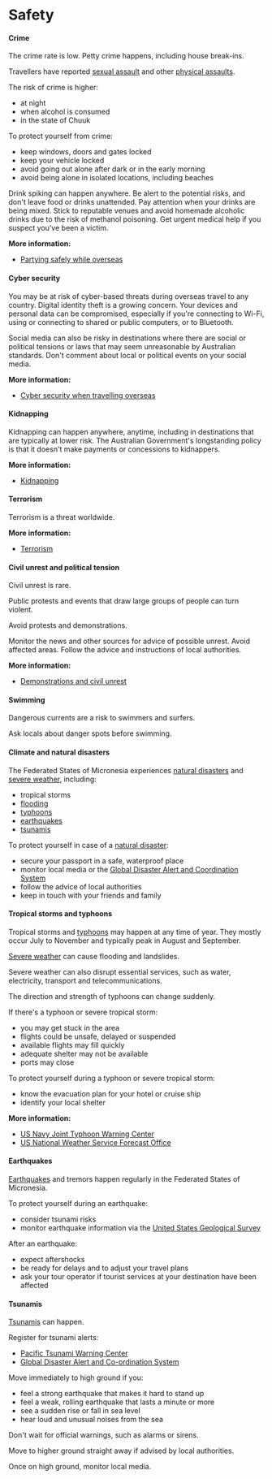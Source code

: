# Safety

#### Crime

The crime rate is low. Petty crime happens, including house break-ins.

Travellers have reported [sexual assault](/before-you-go/safety/sexual-assault "Reducing the risk of sexual assault and harassment") and other [physical assaults](/before-you-go/safety/assault "Reducing the risk of assault").

The risk of crime is higher:

* at night
* when alcohol is consumed
* in the state of Chuuk

To protect yourself from crime:

* keep windows, doors and gates locked
* keep your vehicle locked
* avoid going out alone after dark or in the early morning
* avoid being alone in isolated locations, including beaches

Drink spiking can happen anywhere. Be alert to the potential risks, and don't leave food or drinks unattended. Pay attention when your drinks are being mixed. Stick to reputable venues and avoid homemade alcoholic drinks due to the risk of methanol poisoning. Get urgent medical help if you suspect you’ve been a victim.

**More information:**

* [Partying safely while overseas](https://aus01.safelinks.protection.outlook.com/?url=https%3A%2F%2Fwww.smartraveller.gov.au%2Fbefore-you-go%2Fsafety%2Fpartying&data=05%7C02%7CMichelle.Lam%40dfat.gov.au%7Cbd0cd565db744527188508dd41a4930d%7C9b7f23b30e8347a58a40ffa8a6fea536%7C0%7C0%7C638738897282360647%7CUnknown%7CTWFpbGZsb3d8eyJFbXB0eU1hcGkiOnRydWUsIlYiOiIwLjAuMDAwMCIsIlAiOiJXaW4zMiIsIkFOIjoiTWFpbCIsIldUIjoyfQ%3D%3D%7C0%7C%7C%7C&sdata=8hzP1P0iV92Jm88KsRyu4DlEadlSJN77OY%2FyBZsYuRk%3D&reserved=0)

#### Cyber security

You may be at risk of cyber-based threats during overseas travel to any country. Digital identity theft is a growing concern. Your devices and personal data can be compromised, especially if you're connecting to Wi-Fi, using or connecting to shared or public computers, or to Bluetooth.

Social media can also be risky in destinations where there are social or political tensions or laws that may seem unreasonable by Australian standards. Don't comment about local or political events on your social media.

**More information:**

* [Cyber security when travelling overseas](https://www.smartraveller.gov.au/before-you-go/staying-safe/cyber-security)

#### Kidnapping

Kidnapping can happen anywhere, anytime, including in destinations that are typically at lower risk. The Australian Government's longstanding policy is that it doesn't make payments or concessions to kidnappers.

**More information:**

* [Kidnapping](https://www.smartraveller.gov.au/before-you-go/safety/kidnapping)

#### Terrorism

Terrorism is a threat worldwide.

**More information:**

* [Terrorism](/before-you-go/safety/terrorism "Terrorism")

#### Civil unrest and political tension

Civil unrest is rare.

Public protests and events that draw large groups of people can turn violent.

Avoid protests and demonstrations.

Monitor the news and other sources for advice of possible unrest. Avoid affected areas. Follow the advice and instructions of local authorities.

**More information:**

* [Demonstrations and civil unrest](/before-you-go/safety/protests-civil-unrest "Protests and civil unrest")

#### Swimming

Dangerous currents are a risk to swimmers and surfers.

Ask locals about danger spots before swimming.

#### Climate and natural disasters

The Federated States of Micronesia experiences [natural disasters](/before-you-go/safety/natural-disasters "Staying safe when there's a natural disaster") and [severe weather](/while-youre-away/crisis-or-emergency/severe-weather-incident "There's a severe weather incident"), including:

* tropical storms
* [flooding](/before-you-go/safety/natural-disasters "Staying safe when there's a natural disaster")
* [typhoons](/before-you-go/safety/natural-disasters "Staying safe when there's a natural disaster")
* [earthquakes](/before-you-go/safety/earthquakes-tsunamis "Earthquakes and tsunamis")
* [tsunamis](/while-youre-away/crisis-or-emergency/earthquake "There's been an earthquake or tsunami")

To protect yourself in case of a [natural disaster](/before-you-go/safety/natural-disasters "Staying safe when there's a natural disaster"):

* secure your passport in a safe, waterproof place
* monitor local media or the [Global Disaster Alert and Coordination System](http://gdacs.org/)
* follow the advice of local authorities
* keep in touch with your friends and family

#### Tropical storms and typhoons

Tropical storms and [typhoons](/before-you-go/safety/natural-disasters "Staying safe when there's a natural disaster") may happen at any time of year. They mostly occur July to November and typically peak in August and September.

[Severe weather](/while-youre-away/crisis-or-emergency/severe-weather-incident "There's a severe weather incident") can cause flooding and landslides.

Severe weather can also disrupt essential services, such as water, electricity, transport and telecommunications.

The direction and strength of typhoons can change suddenly.

If there's a typhoon or severe tropical storm:

* you may get stuck in the area
* flights could be unsafe, delayed or suspended
* available flights may fill quickly
* adequate shelter may not be available
* ports may close

To protect yourself during a typhoon or severe tropical storm:

* know the evacuation plan for your hotel or cruise ship
* identify your local shelter

**More information:**

* [US Navy Joint Typhoon Warning Center](https://www.metoc.navy.mil/jtwc/jtwc.html)
* [US National Weather Service Forecast Office](https://www.weather.gov/gum/)

#### Earthquakes

[Earthquakes](/before-you-go/safety/earthquakes-tsunamis "Earthquakes and tsunamis") and tremors happen regularly in the Federated States of Micronesia.

To protect yourself during an earthquake:

* consider tsunami risks
* monitor earthquake information via the [United States Geological Survey](https://earthquake.usgs.gov/earthquakes/)

After an earthquake:

* expect aftershocks
* be ready for delays and to adjust your travel plans
* ask your tour operator if tourist services at your destination have been affected

#### Tsunamis

[Tsunamis](/before-you-go/safety/natural-disasters "Staying safe when there's a natural disaster") can happen.

Register for tsunami alerts:

* [Pacific Tsunami Warning Center](http://itic.ioc-unesco.org/index.php?option=com_content&view=category&id=1437&Itemid=1437)
* [Global Disaster Alert and Co-ordination System](http://www.gdacs.org/)

Move immediately to high ground if you:

* feel a strong earthquake that makes it hard to stand up
* feel a weak, rolling earthquake that lasts a minute or more
* see a sudden rise or fall in sea level
* hear loud and unusual noises from the sea

Don't wait for official warnings, such as alarms or sirens.

Move to higher ground straight away if advised by local authorities.

Once on high ground, monitor local media.